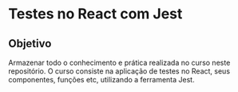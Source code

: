 # Testes no React com Jest

## Objetivo
Armazenar todo o conhecimento e prática realizada no curso neste repositório. O curso consiste na aplicação de testes no React, seus componentes, funções etc, utilizando a ferramenta Jest.